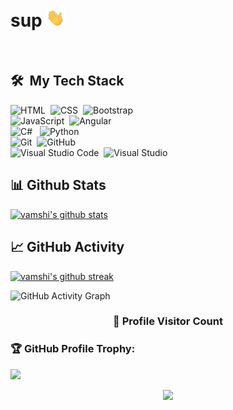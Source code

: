 # sup <img src="https://raw.githubusercontent.com/ABSphreak/ABSphreak/master/gifs/Hi.gif" width="30px">
<p>
<!-- <img src="https://github.com/vamshipv/vamshipv/blob/main/Banner.png" width="100%" height="150" border="10"/> -->

  <br>
  
## 🛠 &nbsp;My Tech Stack

![HTML](https://img.shields.io/badge/-HTML-05122A?style=flat&logo=HTML5)&nbsp;
![CSS](https://img.shields.io/badge/-CSS-05122A?style=flat&logo=CSS3&logoColor=1572B6)&nbsp;
![Bootstrap](https://img.shields.io/badge/-Bootstrap-05122A?style=flat&logo=bootstrap&logoColor=563D7C)
<br />
![JavaScript](https://img.shields.io/badge/-JavaScript-05122A?style=flat&logo=javascript)&nbsp;
![Angular](https://img.shields.io/badge/-Angular-05122A?style=flat&logo=Angular)&nbsp;
<br />
![C#](https://img.shields.io/badge/C%23%20-05122A?style=flat&logo=c-sharp) &nbsp;
![Python](https://img.shields.io/badge/C%23%20-05122A?style=flat&logo=python)
  <br>
![Git](https://img.shields.io/badge/-Git-05122A?style=flat&logo=git)&nbsp;
![GitHub](https://img.shields.io/badge/-GitHub-05122A?style=flat&logo=github)&nbsp;
<br />
![Visual Studio Code](https://img.shields.io/badge/-Visual%20Studio%20Code-05122A?style=flat&logo=visual-studio-code&logoColor=007ACC)&nbsp;
![Visual Studio](https://img.shields.io/badge/-Visual%20Studio-05122A?style=flat&logo=visual-studio&logoColor=007ACC)&nbsp;
  
  


  
## 📊 Github Stats
[![vamshi's  github stats](https://github-readme-stats.vercel.app/api?username=vamshipv&theme=blue-green)](https://github.com/vamshipv/github-readme-stats)
<br>
## 📈 GitHub Activity
[![vamshi's  github streak](https://github-readme-streak-stats.herokuapp.com/?user=vamshipv&theme=blue-green)](https://github.com/vamshipv/github-readme-streak-stats)
</p>

<!-- [![Top Languages](https://github-readme-stats.vercel.app/api/top-langs/?username=vamshipv&layout=compact)](https://github.com/vamshipv/github-readme-stats) -->
![GitHub Activity Graph](https://activity-graph.herokuapp.com/graph?username=vamshipv&bg_color=000000&color=4fff67&line=4fff67&point=ffffff&area=true&hide_border=true)  

<div align=center>
  <h3><b>📍 Profile Visitor Count</b></h3>
</div>

### 🏆 GitHub Profile Trophy:
  <a href="https://github.com/ryo-ma/github-profile-trophy">
  <img width=800 src="https://github-profile-trophy.vercel.app/?username=vamshipv&column=8&theme=darkhub&no-frame=true&no-bg=true"/>
</a>
    
<!-- retro visitor counter -->  
<p align="center" >   
  <img src="https://profile-counter.glitch.me/vamshipv/count.svg" />  
</p>
